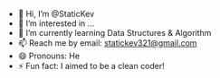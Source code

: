 - 👋 Hi, I’m @StaticKev
- 👀 I’m interested in ...
- 🌱 I’m currently learning Data Structures & Algorithm
- 📫 Reach me by email: statickev321@gmail.com
- 😄 Pronouns: He
- ⚡ Fun fact: I aimed to be a clean coder!

<!---
StaticKev/StaticKev is a ✨ special ✨ repository because its `README.md` (this file) appears on your GitHub profile.
You can click the Preview link to take a look at your changes.
--->
